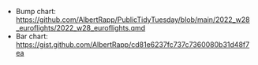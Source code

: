 - Bump chart: https://github.com/AlbertRapp/PublicTidyTuesday/blob/main/2022_w28_euroflights/2022_w28_euroflights.qmd
- Bar chart: https://gist.github.com/AlbertRapp/cd81e6237fc737c7360080b31d48f7ea

